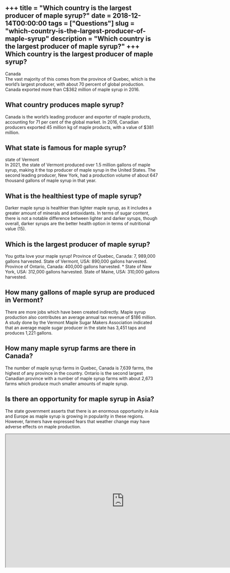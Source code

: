 +++
title = "Which country is the largest producer of maple syrup?"
date = 2018-12-14T00:00:00
tags = ["Questions"]
slug = "which-country-is-the-largest-producer-of-maple-syrup"
description = "Which country is the largest producer of maple syrup?"
+++
Which country is the largest producer of maple syrup?
-----------------------------------------------------

Canada  
The vast majority of this comes from the province of Quebec, which is the world’s largest producer, with about 70 percent of global production. Canada exported more than C$362 million of maple syrup in 2016.

What country produces maple syrup?
----------------------------------

Canada is the world’s leading producer and exporter of maple products, accounting for 71 per cent of the global market. In 2016, Canadian producers exported 45 million kg of maple products, with a value of $381 million.

What state is famous for maple syrup?
-------------------------------------

state of Vermont  
In 2021, the state of Vermont produced over 1.5 million gallons of maple syrup, making it the top producer of maple syrup in the United States. The second leading producer, New York, had a production volume of about 647 thousand gallons of maple syrup in that year.

What is the healthiest type of maple syrup?
-------------------------------------------

Darker maple syrup is healthier than lighter maple syrup, as it includes a greater amount of minerals and antioxidants. In terms of sugar content, there is not a notable difference between lighter and darker syrups, though overall, darker syrups are the better health option in terms of nutritional value (15).

Which is the largest producer of maple syrup?
---------------------------------------------

You gotta love your maple syrup! Province of Quebec, Canada: 7, 989,000 gallons harvested. State of Vermont, USA: 890,000 gallons harvested. Province of Ontario, Canada: 400,000 gallons harvested. \* State of New York, USA: 312,000 gallons harvested. State of Maine, USA: 310,000 gallons harvested.

How many gallons of maple syrup are produced in Vermont?
--------------------------------------------------------

There are more jobs which have been created indirectly. Maple syrup production also contributes an average annual tax revenue of $186 million. A study done by the Vermont Maple Sugar Makers Association indicated that an average maple sugar producer in the state has 3,451 taps and produces 1,221 gallons.

How many maple syrup farms are there in Canada?
-----------------------------------------------

The number of maple syrup farms in Quebec, Canada is 7,639 farms, the highest of any province in the country. Ontario is the second largest Canadian province with a number of maple syrup farms with about 2,673 farms which produce much smaller amounts of maple syrup.

Is there an opportunity for maple syrup in Asia?
------------------------------------------------

The state government asserts that there is an enormous opportunity in Asia and Europe as maple syrup is growing in popularity in these regions. However, farmers have expressed fears that weather change may have adverse effects on maple production.

<iframe allow="accelerometer; autoplay; clipboard-write; encrypted-media; gyroscope; picture-in-picture" allowfullscreen="" class="__youtube_prefs__  epyt-is-override  no-lazyload" data-no-lazy="1" data-origheight="433" data-origwidth="770" data-skipgform_ajax_framebjll="" height="433" id="_ytid_84283" loading="lazy" src="https://www.youtube.com/embed/Z07EhM8cC-g?enablejsapi=1&autoplay=0&cc_load_policy=0&cc_lang_pref=&iv_load_policy=1&loop=0&modestbranding=0&rel=1&fs=1&playsinline=0&autohide=2&theme=dark&color=red&controls=1&" title="YouTube player" width="770"></iframe>
